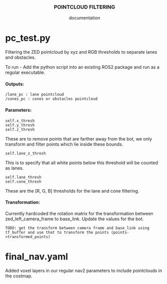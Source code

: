 

<h3 align="center">POINTCLOUD FILTERING</h3>

<p align="center"> documentation <br></p>

# pc_test.py <a name = "final_cavity"></a>

Filtering the ZED pointcloud by xyz and RGB thresholds to separate lanes and obstacles.

To run - 
Add the python script into an existing ROS2 package and run as a regular executable.

<h4 align="left">Outputs: </h4>

```
/lane_pc : lane pointcloud
/cones_pc : cones or obstacles pointcloud
```

<h4 align="left">Parameters: </h4>

```
self.x_thresh
self.y_thresh
self.z_thresh
```
These are to remove points that are farther away from the bot, we only transform and filter points which lie inside these bounds.

```
self.lane_z_thresh
```
This is to specify that all white points below this threshold will be counted as lanes.

```
self.lane_thresh
self.cone_thresh
```
These are the [R, G, B] thresholds for the lane and cone filtering.

<h4 align="left">Transformation: </h4>
Currently hardcoded the rotation matrix for the transformation between zed_left_camera_frame to base_link. Update the values for the bot.

```
TODO: get the transform between camera frame and base_link using tf_buffer and use that to transform the points (points->transformed_points)
```

# final_nav.yaml <a name = "mi"></a>

Added voxel layers in our regular nav2 parameters to include pointclouds in the costmap.